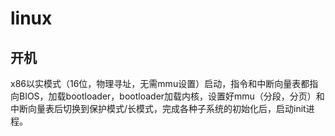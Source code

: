 # linux

## 开机

x86以实模式（16位，物理寻址，无需mmu设置）启动，指令和中断向量表都指向BIOS，加载bootloader，bootloader加载内核，设置好mmu（分段，分页）和中断向量表后切换到保护模式/长模式，完成各种子系统的初始化后，启动init进程。
